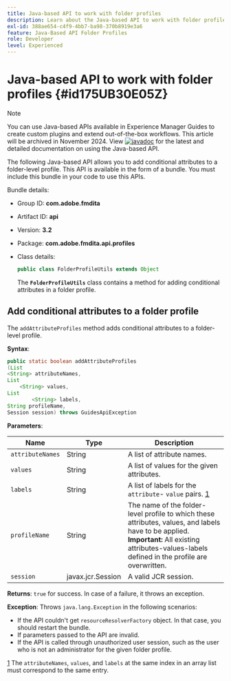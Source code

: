 ```yaml
---
title: Java-based API to work with folder profiles
description: Learn about the Java-based API to work with folder profiles
exl-id: 388ae654-c4f9-4bb7-ba98-370b8919e3a6
feature: Java-Based API Folder Profiles
role: Developer
level: Experienced
---
```

# Java-based API to work with folder profiles {#id175UB30E05Z}

>[!NOTE]
>
> You can use Java-based APIs available in Experience Manager Guides to create custom plugins and extend out-of-the-box workflows. This article will be archived in November 2024.
> View [![javadoc](https://javadoc.io/badge2/com.adobe.aem/aem-guides-sdk-api/javadoc.svg)](https://javadoc.io/doc/com.adobe.aem/aem-guides-sdk-api) for the latest and detailed documentation on using the Java-based API.




The following Java-based API allows you to add conditional attributes to a folder-level profile. This API is available in the form of a bundle. You must include this bundle in your code to use this APIs.

Bundle details:

- Group ID: **com.adobe.fmdita**

- Artifact ID: **api**

- Version: **3.2**

- Package: **com.adobe.fmdita.api.profiles**

- Class details:

  ```JAVA
  public class FolderProfileUtils extends Object
  ```

  The **`FolderProfileUtils`** class contains a method for adding conditional attributes in a folder profile.


## Add conditional attributes to a folder profile 

The ``addAttributeProfiles`` method adds conditional attributes to a folder-level profile.

**Syntax**:

```JAVA
public static boolean addAttributeProfiles
(List
<String> attributeNames, 
List
    <String> values, 
List
        <String> labels,
String profileName, 
Session session) throws GuidesApiException
```

**Parameters**:

|Name|Type|Description|
|----|----|-----------|
|``attributeNames``|String|A list of attribute names.|
|``values``|String|A list of values for the given attributes.|
|`labels`|String|A list of labels for the `attribute`- `value` pairs. [1](#fntarg_1)|
|`profileName`|String|The name of the folder-level profile to which these attributes, values, and labels have to be applied. **Important:** All existing attributes-values-labels defined in the profile are overwritten.|
|`session`|javax.jcr.Session|A valid JCR session.|

**Returns**:
`true` for success. In case of a failure, it throws an exception.

**Exception**:
Throws ``java.lang.Exception`` in the following scenarios:

- If the API couldn't get `resourceResolverFactory` object. In that case, you should restart the bundle.
- If parameters passed to the API are invalid.
- If the API is called through unauthorized user session, such as the user who is not an administrator for the given folder profile.

[1](#fnsrc_1) The `attributeNames`, `values`, and `labels` at the same index in an array list must correspond to the same entry.
